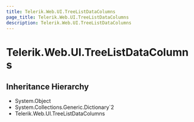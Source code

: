 ```yaml
---
title: Telerik.Web.UI.TreeListDataColumns
page_title: Telerik.Web.UI.TreeListDataColumns
description: Telerik.Web.UI.TreeListDataColumns
---
```


# Telerik.Web.UI.TreeListDataColumns

## Inheritance Hierarchy

* System.Object
* System.Collections.Generic.Dictionary`2
* Telerik.Web.UI.TreeListDataColumns

